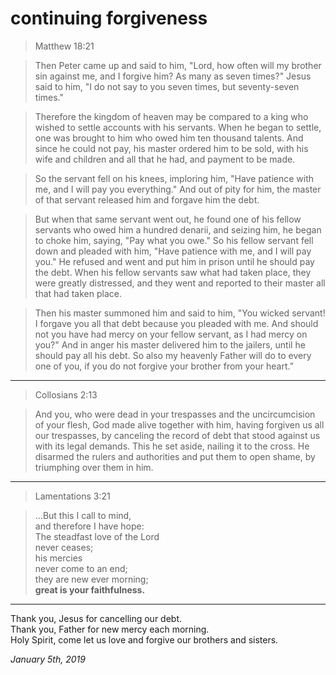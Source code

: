 # continuing forgiveness

> Matthew 18:21

> Then Peter came up and said to him,
> "Lord, how often will my brother sin against me, and I forgive him? As many as seven times?"
> Jesus said to him, "I do not say to you seven times, but seventy-seven times."

> Therefore the kingdom of heaven may be compared to a king who wished to settle accounts with his servants. When he began to settle, one was brought to him who owed him ten thousand talents. And since he could not pay, his master ordered him to be sold, with his wife and children and all that he had, and payment to be made.

> So the servant fell on his knees, imploring him, "Have patience with me, and I will pay you everything." And out of pity for him, the master of that servant released him and forgave him the debt.

> But when that same servant went out, he found one of his fellow servants who owed him a hundred denarii, and seizing him, he began to choke him, saying, "Pay what you owe." So his fellow servant fell down and pleaded with him, "Have patience with me, and I will pay you." He refused and went and put him in prison until he should pay the debt. When his fellow servants saw what had taken place, they were greatly distressed, and they went and reported to their master all that had taken place.

> Then his master summoned him and said to him, "You wicked servant! I forgave you all that debt because you pleaded with me. And should not you have had mercy on your fellow servant, as I had mercy on you?" And in anger his master delivered him to the jailers, until he should pay all his debt. So also my heavenly Father will do to every one of you, if you do not forgive your brother from your heart.”

<hr />

> Collosians 2:13

> And you, who were dead in your trespasses and the uncircumcision of your flesh, God made alive together with him, having forgiven us all our trespasses, by canceling the record of debt that stood against us with its legal demands. This he set aside, nailing it to the cross. He disarmed the rulers and authorities and put them to open shame, by triumphing over them in him.

<hr />

> Lamentations 3:21

> ...But this I call to mind,<br />and therefore I have hope:<br />
> The steadfast love of the Lord<br />never ceases;<br />
> his mercies <br />never come to an end;<br />
> they are new ever morning;<br />
> **great is your faithfulness.**<br />

<hr />

Thank you, Jesus for cancelling our debt.<br />
Thank you, Father for new mercy each morning.<br />
Holy Spirit, come let us love and forgive our brothers and sisters.

*January 5th, 2019*
